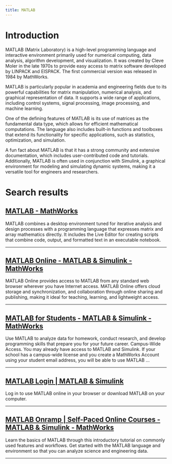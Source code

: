 ```yaml
---
title: MATLAB
---
```


# Introduction
MATLAB (Matrix Laboratory) is a high-level programming language and interactive environment primarily used for numerical computing, data analysis, algorithm development, and visualization. It was created by Cleve Moler in the late 1970s to provide easy access to matrix software developed by LINPACK and EISPACK. The first commercial version was released in 1984 by MathWorks.

MATLAB is particularly popular in academia and engineering fields due to its powerful capabilities for matrix manipulation, numerical analysis, and graphical representation of data. It supports a wide range of applications, including control systems, signal processing, image processing, and machine learning.

One of the defining features of MATLAB is its use of matrices as the fundamental data type, which allows for efficient mathematical computations. The language also includes built-in functions and toolboxes that extend its functionality for specific applications, such as statistics, optimization, and simulation.

A fun fact about MATLAB is that it has a strong community and extensive documentation, which includes user-contributed code and tutorials. Additionally, MATLAB is often used in conjunction with Simulink, a graphical environment for modeling and simulating dynamic systems, making it a versatile tool for engineers and researchers.

# Search results


## [MATLAB - MathWorks](https://www.mathworks.com/products/matlab.html)

MATLAB combines a desktop environment tuned for iterative analysis and design processes with a programming language that expresses matrix and array mathematics directly. It includes the Live Editor for creating scripts that combine code, output, and formatted text in an executable notebook.

---

## [MATLAB Online - MATLAB & Simulink - MathWorks](https://www.mathworks.com/products/matlab-online.html)

MATLAB Online provides access to MATLAB from any standard web browser wherever you have Internet access. MATLAB Online offers cloud storage and synchronization, and collaboration through online sharing and publishing, making it ideal for teaching, learning, and lightweight access.

---

## [MATLAB for Students - MATLAB & Simulink - MathWorks](https://www.mathworks.com/products/matlab/student.html)

Use MATLAB to analyze data for homework, conduct research, and develop programming skills that prepare you for your future career. Campus-Wide Access. You may already have access to MATLAB and Simulink. If your school has a campus-wide license and you create a MathWorks Account using your student email address, you will be able to use MATLAB ...

---

## [MATLAB Login | MATLAB & Simulink](https://matlab.mathworks.com/)

Log in to use MATLAB online in your browser or download MATLAB on your computer.

---

## [MATLAB Onramp | Self-Paced Online Courses - MATLAB & Simulink - MathWorks](https://matlabacademy.mathworks.com/details/matlab-onramp/gettingstarted)

Learn the basics of MATLAB through this introductory tutorial on commonly used features and workflows. Get started with the MATLAB language and environment so that you can analyze science and engineering data.

---

